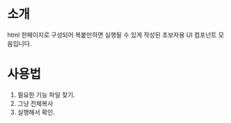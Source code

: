 # 소개
html 한페이지로 구성되어 복붙만하면 실행될 수 있게 작성된 초보자용 UI 컴포넌트 모음입니다. 

# 사용법
1. 필요한 기능 파일 찾기. 
2. 그냥 전체복사 
3. 실행해서 확인.